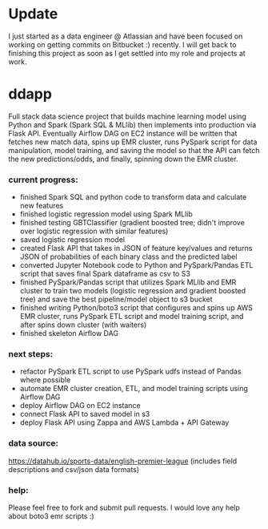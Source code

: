 # Update
I just started as a data engineer @ Atlassian and have been focused on working on getting commits on Bitbucket :) recently.  I will get back to finishing this project as soon as I get settled into my role and projects at work.

# ddapp
Full stack data science project that builds machine learning model using Python and Spark (Spark SQL & MLlib) then implements into production via Flask API.  Eventually Airflow DAG on EC2 instance will be written that fetches new match data, spins up EMR cluster, runs PySpark script for data manipulation, model training, and saving the model so that the API can fetch the new predictions/odds, and finally, spinning down the EMR cluster.

### current progress:
- finished Spark SQL and python code to transform data and calculate new features
- finished logistic regression model using Spark MLlib
- finished testing GBTClassifier (gradient boosted tree; didn't improve over logistic regression with similar features)
- saved logistic regression model
- created Flask API that takes in JSON of feature key/values and returns JSON of probabilities of each binary class and the predicted label
- converted Jupyter Notebook code to Python and PySpark/Pandas ETL script that saves final Spark dataframe as csv to S3
- finished PySpark/Pandas script that utilizes Spark MLlib and EMR cluster to train two models (logistic regression and gradient boosted tree) and save the best pipeline/model object to s3 bucket
- finished writing Python/boto3 script that configures and spins up AWS EMR cluster, runs PySpark ETL script and model training script, and after spins down cluster (with waiters)
- finished skeleton Airflow DAG

### next steps:
- refactor PySpark ETL script to use PySpark udfs instead of Pandas where possible
- automate EMR cluster creation, ETL, and model training scripts using Airflow DAG
- deploy Airflow DAG on EC2 instance
- connect Flask API to saved model in s3
- deploy Flask API using Zappa and AWS Lambda + API Gateway

### data source:
https://datahub.io/sports-data/english-premier-league (includes field descriptions and csv/json data formats)

### help:
Please feel free to fork and submit pull requests.  I would love any help about boto3 emr scripts :)
